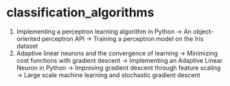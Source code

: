 # classification_algorithms

1. Implementing a perceptron learning algorithm in Python 
  -> An object-oriented perceptron API
  -> Training a perceptron model on the Iris dataset
 2. Adaptive linear neurons and the convergence of learning
  -> Minimizing cost functions with gradient descent
  -> Implementing an Adaptive Linear Neuron in Python
  -> Improving gradient descent through feature scaling
  -> Large scale machine learning and stochastic gradient descent

